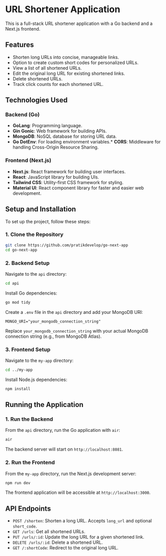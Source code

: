 # URL Shortener Application

This is a full-stack URL shortener application with a Go backend and a Next.js frontend.

## Features

*   Shorten long URLs into concise, manageable links.
*   Option to create custom short codes for personalized URLs.
*   View a list of all shortened URLs.
*   Edit the original long URL for existing shortened links.
*   Delete shortened URLs.
*   Track click counts for each shortened URL.

## Technologies Used

### Backend (Go)

*   **GoLang**: Programming language.
*   **Gin Gonic**: Web framework for building APIs.
*   **MongoDB**: NoSQL database for storing URL data.
*   **Go DotEnv**: For loading environment variables.*   **CORS**: Middleware for handling Cross-Origin Resource Sharing.

### Frontend (Next.js)

*   **Next.js**: React framework for building user interfaces.
*   **React**: JavaScript library for building UIs.
*   **Tailwind CSS**: Utility-first CSS framework for styling.
*   **Material UI**: React component library for faster and easier web development.

## Setup and Installation

To set up the project, follow these steps:

### 1. Clone the Repository

```bash
git clone https://github.com/pratikdevelop/go-next-app
cd go-next-app
```

### 2. Backend Setup

Navigate to the `api` directory:

```bash
cd api
```

Install Go dependencies:

```bash
go mod tidy
```

Create a `.env` file in the `api` directory and add your MongoDB URI:

```
MONGO_URI="your_mongodb_connection_string"
```

Replace `your_mongodb_connection_string` with your actual MongoDB connection string (e.g., from MongoDB Atlas).

### 3. Frontend Setup

Navigate to the `my-app` directory:

```bash
cd ../my-app
```

Install Node.js dependencies:

```bash
npm install
```

## Running the Application

### 1. Run the Backend

From the `api` directory, run the Go application with `air`:

```bash
air
```

The backend server will start on `http://localhost:8081`.

### 2. Run the Frontend

From the `my-app` directory, run the Next.js development server:

```bash
npm run dev
```

The frontend application will be accessible at `http://localhost:3000`.

## API Endpoints

*   `POST /shorten`: Shorten a long URL. Accepts `long_url` and optional `short_code`.
*   `GET /urls`: Get all shortened URLs.
*   `PUT /urls/:id`: Update the long URL for a given shortened link.
*   `DELETE /urls/:id`: Delete a shortened URL.
*   `GET /:shortCode`: Redirect to the original long URL.